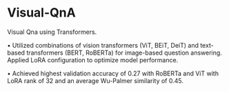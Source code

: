 # Visual-QnA
Visual Qna using Transformers.

• Utilized combinations of vision transformers (ViT, BEiT, DeiT) and text-based transformers (BERT, RoBERTa)
for image-based question answering. Applied LoRA configuration to optimize model performance.

• Achieved highest validation accuracy of 0.27 with RoBERTa and ViT with LoRA rank of 32 and an average
Wu-Palmer similarity of 0.45.